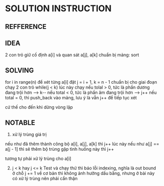 # SOLUTION INSTRUCTION 

## REFFERENCE

## IDEA 
2 con trỏ
giữ cố định a[i] và quan sát a[j], a[k] 
chuẩn bị mảng: sort 

## SOLVING 
for i in range(n) để xét từng a[i]
đặt j = i + 1, k = n - 1 chuẩn bị cho giai đoạn chạy 2 con trỏ
while(j < k) lúc này chạy 
nếu tolal > 0, tức là phần dương đang trội hơn --> k--
nếu total < 0, tức là phần âm đang trội hơn --> j++
nếu total = 0, thì push_back vào mảng, lưu ý là vẫn j++ để tiếp tục xét 

cứ thế cho đến khi dừng vòng lặp

## NOTABLE
1. xử lý trùng giá trị

nếu như đã thêm thành công bộ a[i], a[j], a[k] 
thì j++
lúc này nếu như a[j] == a[j - 1] thì sẽ thêm bộ trùng gặp tình huống này thì j++

tương tự phải xử lý trùng cho a[i] 

2. j < k hay j <= k 
Test và chạy thử thì báo lỗi indexing, nghĩa là out bound ở chỗ j += 1
về cơ bản thì không ảnh hưởng dấu bằng, nhưng ở bài này có xử lý trùng nên phải cẩn thận


